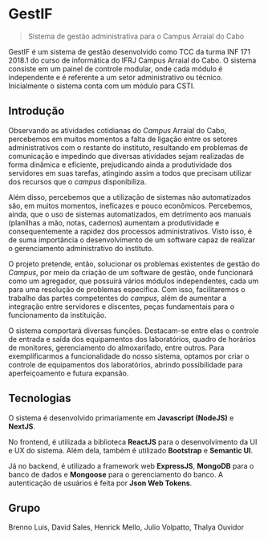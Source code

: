# GestIF

> Sistema de gestão administrativa para o Campus Arraial do Cabo

GestIF é um sistema de gestão desenvolvido como TCC da turma INF 171 2018.1 do curso de informática  do IFRJ Campus Arraial do Cabo. O sistema consiste em um painel de controle modular, onde cada módulo é independente e é referente a um setor administrativo ou técnico. Inicialmente o sistema conta com um módulo para CSTI.

## Introdução

Observando as atividades cotidianas do _Campus_ Arraial do Cabo, percebemos em muitos momentos a falta de ligação entre os setores administrativos com o restante do instituto, resultando em problemas de comunicação e impedindo que diversas atividades sejam realizadas de forma dinâmica e eficiente, prejudicando ainda a produtividade dos servidores em suas tarefas, atingindo assim a todos que precisam utilizar dos recursos que o _campus_ disponibiliza.

Além disso, percebemos que a utilização de sistemas não automatizados são, em muitos momentos, ineficazes e pouco econômicos. Percebemos, ainda, que o uso de sistemas automatizados, em detrimento aos manuais (planilhas a mão, notas, cadernos) aumentam a produtividade e consequentemente a rapidez dos processos administrativos. Visto isso, é de suma importância o desenvolvimento de um software capaz de realizar o gerenciamento administrativo do instituto.

O projeto pretende, então, solucionar os problemas existentes de gestão do _Campus_, por meio da criação de um software de gestão, onde funcionará como um agregador, que possuirá vários módulos independentes, cada um para uma resolução de problemas específica. Com isso, facilitaremos o trabalho das partes competentes do _campus_, além de aumentar a integração entre servidores e discentes, peças fundamentais para o funcionamento da instituição.

O sistema comportará diversas funções. Destacam-se entre elas o controle de entrada e saída dos equipamentos dos laboratórios, quadro de horários de monitores, gerenciamento do almoxarifado, entre outros. Para exemplificarmos a funcionalidade do nosso sistema, optamos por criar o controle de equipamentos dos laboratórios, abrindo possibilidade para aperfeiçoamento e futura expansão.

## Tecnologias

O sistema é desenvolvido primariamente em **Javascript (NodeJS)** e **NextJS**.

No frontend, é utilizada a biblioteca **ReactJS** para o desenvolvimento da UI e UX do sistema. Além dela, também é utilizado **Bootstrap** e **Semantic UI**.

Já no backend, é utilizado a framework web **ExpressJS**, **MongoDB** para o banco de dados e **Mongoose** para o gerenciamento do banco. A autenticação de usuários é feita por **Json Web Tokens**.

## Grupo

Brenno Luis, David Sales, Henrick Mello, Julio Volpatto, Thalya Ouvidor
